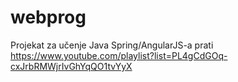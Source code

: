 # webprog
Projekat za učenje Java Spring/AngularJS-a prati https://www.youtube.com/playlist?list=PL4gCdGOq-cxJrbRMWjrIvGhYqQO1tvYyX
